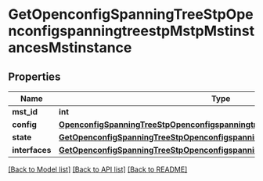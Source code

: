 # GetOpenconfigSpanningTreeStpOpenconfigspanningtreestpMstpMstinstancesMstinstance

## Properties
Name | Type | Description | Notes
------------ | ------------- | ------------- | -------------
**mst_id** | **int** |  | 
**config** | [**OpenconfigSpanningTreeStpOpenconfigspanningtreestpMstpMstinstancesConfig**](OpenconfigSpanningTreeStpOpenconfigspanningtreestpMstpMstinstancesConfig.md) |  | [optional] 
**state** | [**GetOpenconfigSpanningTreeStpOpenconfigspanningtreestpMstpMstinstancesState**](GetOpenconfigSpanningTreeStpOpenconfigspanningtreestpMstpMstinstancesState.md) |  | [optional] 
**interfaces** | [**GetOpenconfigSpanningTreeStpOpenconfigspanningtreestpRstpInterfaces**](GetOpenconfigSpanningTreeStpOpenconfigspanningtreestpRstpInterfaces.md) |  | [optional] 

[[Back to Model list]](../README.md#documentation-for-models) [[Back to API list]](../README.md#documentation-for-api-endpoints) [[Back to README]](../README.md)



